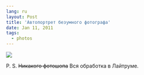 ```yaml
---
lang: ru
layout: Post
title: 'Автопортрет безумного фотографа'
date: Jan 11, 2011
tags:
  - photos
---
```


![](/images/blog/2010-11-06-5D-2213-Artem-Sapegin.jpg)

P. S. ~~Никакого фотошопа~~ Вся обработка в Лайтруме.
